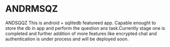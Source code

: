 # ANDRMSQZ
ANDSQQZ 
This is android + sqlitedb featureed app. Capable enought to store the db in app and perform the  question ans task.Currently stage one is completed and further addition of more features like encrypted chat and authentication is under process and will be deployed soon.
